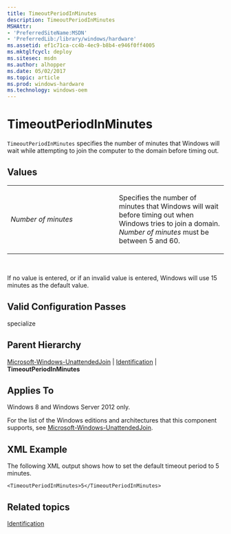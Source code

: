 ```yaml
---
title: TimeoutPeriodInMinutes
description: TimeoutPeriodInMinutes
MSHAttr:
- 'PreferredSiteName:MSDN'
- 'PreferredLib:/library/windows/hardware'
ms.assetid: ef1c71ca-cc4b-4ec9-b8b4-e946f0ff4005
ms.mktglfcycl: deploy
ms.sitesec: msdn
ms.author: alhopper
ms.date: 05/02/2017
ms.topic: article
ms.prod: windows-hardware
ms.technology: windows-oem
---
```


# TimeoutPeriodInMinutes


`TimeoutPeriodInMinutes` specifies the number of minutes that Windows will wait while attempting to join the computer to the domain before timing out.

## Values


<table>
<colgroup>
<col width="50%" />
<col width="50%" />
</colgroup>
<tbody>
<tr class="odd">
<td><p><em>Number of minutes</em></p></td>
<td><p>Specifies the number of minutes that Windows will wait before timing out when Windows tries to join a domain. <em>Number of minutes</em> must be between 5 and 60.</p></td>
</tr>
</tbody>
</table>

 

If no value is entered, or if an invalid value is entered, Windows will use 15 minutes as the default value.

## Valid Configuration Passes


specialize

## Parent Hierarchy


[Microsoft-Windows-UnattendedJoin](microsoft-windows-unattendedjoin.md) | [Identification](microsoft-windows-unattendedjoin-identification.md) | **TimeoutPeriodInMinutes**

## Applies To


Windows 8 and Windows Server 2012 only.

For the list of the Windows editions and architectures that this component supports, see [Microsoft-Windows-UnattendedJoin](microsoft-windows-unattendedjoin.md).

## XML Example


The following XML output shows how to set the default timeout period to 5 minutes.

``` syntax
<TimeoutPeriodInMinutes>5</TimeoutPeriodInMinutes>
```

## Related topics


[Identification](microsoft-windows-unattendedjoin-identification.md)

 

 







